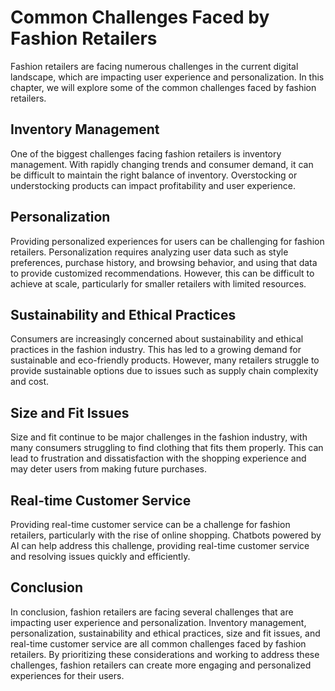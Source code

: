 Common Challenges Faced by Fashion Retailers
=======================================================================================

Fashion retailers are facing numerous challenges in the current digital landscape, which are impacting user experience and personalization. In this chapter, we will explore some of the common challenges faced by fashion retailers.

Inventory Management
--------------------

One of the biggest challenges facing fashion retailers is inventory management. With rapidly changing trends and consumer demand, it can be difficult to maintain the right balance of inventory. Overstocking or understocking products can impact profitability and user experience.

Personalization
---------------

Providing personalized experiences for users can be challenging for fashion retailers. Personalization requires analyzing user data such as style preferences, purchase history, and browsing behavior, and using that data to provide customized recommendations. However, this can be difficult to achieve at scale, particularly for smaller retailers with limited resources.

Sustainability and Ethical Practices
------------------------------------

Consumers are increasingly concerned about sustainability and ethical practices in the fashion industry. This has led to a growing demand for sustainable and eco-friendly products. However, many retailers struggle to provide sustainable options due to issues such as supply chain complexity and cost.

Size and Fit Issues
-------------------

Size and fit continue to be major challenges in the fashion industry, with many consumers struggling to find clothing that fits them properly. This can lead to frustration and dissatisfaction with the shopping experience and may deter users from making future purchases.

Real-time Customer Service
--------------------------

Providing real-time customer service can be a challenge for fashion retailers, particularly with the rise of online shopping. Chatbots powered by AI can help address this challenge, providing real-time customer service and resolving issues quickly and efficiently.

Conclusion
----------

In conclusion, fashion retailers are facing several challenges that are impacting user experience and personalization. Inventory management, personalization, sustainability and ethical practices, size and fit issues, and real-time customer service are all common challenges faced by fashion retailers. By prioritizing these considerations and working to address these challenges, fashion retailers can create more engaging and personalized experiences for their users.
